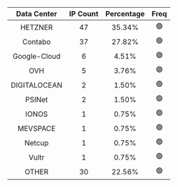 | Data Center | IP Count | Percentage | Freq |
|:------------:|:--------:|:-----------:|:-----:|
| HETZNER | 47 | 35.34% | 🟢 |
| Contabo | 37 | 27.82% | 🟢 |
| Google-Cloud | 6 | 4.51% | 🟢 |
| OVH | 5 | 3.76% | 🟢 |
| DIGITALOCEAN | 2 | 1.50% | 🟢 |
| PSINet | 2 | 1.50% | 🟢 |
| IONOS | 1 | 0.75% | 🟢 |
| MEVSPACE | 1 | 0.75% | 🟢 |
| Netcup | 1 | 0.75% | 🟢 |
| Vultr | 1 | 0.75% | 🟢 |
| OTHER | 30 | 22.56% | 🟢 |
